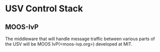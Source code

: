 # USV Control Stack

## MOOS-IvP
The middleware that will handle message traffic between various parts of the USV will be MOOS IvP(<moos-ivp.org>) developed at MIT.